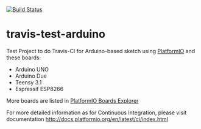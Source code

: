 [![Build Status](https://travis-ci.org/probonopd/travis-test-arduino.svg?branch=master)](https://travis-ci.org/probonopd/travis-test-arduino)

travis-test-arduino
===================

Test Project to do Travis-CI for Arduino-based sketch using [PlatformIO](http://platformio.org) and these boards:

* Arduino UNO
* Arduino Due
* Teensy 3.1
* Espressif ESP8266

More boards are listed in [PlatformIO Boards Explorer](http://platformio.org/#!/boards)

For more detailed information as for Continuous Integration, please visit
documentation http://docs.platformio.org/en/latest/ci/index.html
